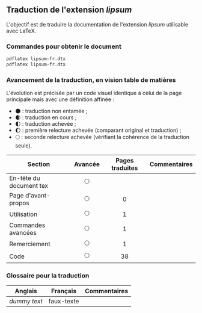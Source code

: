 ## Traduction de l'extension *lipsum*

L'objectif est de traduire la documentation de l'extension *lipsum* utilisable avec LaTeX. 

### Commandes pour obtenir le document

```bash
pdflatex lipsum-fr.dtx
pdflatex lipsum-fr.dtx
```

### Avancement de la traduction, en vision table de matières

L'évolution est précisée par un code visuel identique à celui de la page principale mais avec une définition affinée :

- :new_moon: : traduction non entamée ;
- :waxing_crescent_moon: : traduction en cours ;
- :first_quarter_moon: : traduction achevée ;
- :waxing_gibbous_moon: : première relecture achevée (comparant original et traduction) ; 
- :full_moon: : seconde relecture achevée (vérifiant la cohérence de la traduction seule).

Section                       | Avancée                | Pages traduites | Commentaires 
----------------------------- | :--------------------: | :-------------: | -------------------------
En-tête du document tex       | :full_moon:            |                 |
Page d'avant-propos           | :full_moon:            | 0               | 
Utilisation                   | :full_moon:            | 1               |
Commandes avancées            | :full_moon:            | 1               | 
Remerciement                  | :full_moon:            | 1               |
Code                          | :full_moon:            | 38              |


### Glossaire pour la traduction

Anglais                   | Français                                          | Commentaires 
------------------------- | ------------------------------------------------- | -------------------------------
*dummy text*              | faux-texte                                        |  
